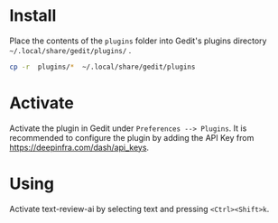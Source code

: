 # Install

Place the contents of the `plugins` folder into Gedit's plugins directory `~/.local/share/gedit/plugins/` .

```bash
cp -r  plugins/*  ~/.local/share/gedit/plugins
```

# Activate

Activate the plugin in Gedit under `Preferences --> Plugins`. 
It is recommended to configure the plugin by adding the API Key from https://deepinfra.com/dash/api_keys.

# Using

Activate text-review-ai by selecting text and pressing `<Ctrl><Shift>k`.
